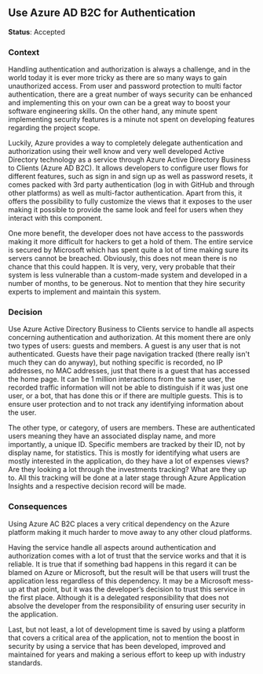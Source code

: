 Use Azure AD B2C for Authentication
-----------------------------------

**Status**: Accepted

### Context

Handling authentication and authorization is always a challenge, and in the world today it is ever more tricky as there are so many ways to gain unauthorized access. From user and password protection to multi factor authentication, there are a great number of ways security can be enhanced and implementing this on your own can be a great way to boost your software engineering skills. On the other hand, any minute spent implementing security features is a minute not spent on developing features regarding the project scope.

Luckily, Azure provides a way to completely delegate authentication and authorization using their well know and very well developed Active Directory technology as a service through Azure Active Directory Business to Clients (Azure AD B2C). It allows developers to configure user flows for different features, such as sign in and sign up as well as password resets, it comes packed with 3rd party authentication (log in with GitHub and through other platforms) as well as multi-factor authentication. Apart from this, it offers the possibility to fully customize the views that it exposes to the user making it possible to provide the same look and feel for users when they interact with this component.

One more benefit, the developer does not have access to the passwords making it more difficult for hackers to get a hold of them. The entire service is secured by Microsoft which has spent quite a lot of time making sure its servers cannot be breached. Obviously, this does not mean there is no chance that this could happen. It is very, very, very probable that their system is less vulnerable than a custom-made system and developed in a number of months, to be generous. Not to mention that they hire security experts to implement and maintain this system.

### Decision

Use Azure Active Directory Business to Clients service to handle all aspects concerning authentication and authorization. At this moment there are only two types of users: guests and members. A guest is any user that is not authenticated. Guests have their page navigation tracked (there really isn't much they can do anyway), but nothing specific is recorded, no IP addresses, no MAC addresses, just that there is a guest that has accessed the home page. It can be 1 million interactions from the same user, the recorded traffic information will not be able to distinguish if it was just one user, or a bot, that has done this or if there are multiple guests. This is to ensure user protection and to not track any identifying information about the user.

The other type, or category, of users are members. These are authenticated users meaning they have an associated display name, and more importantly, a unique ID. Specific members are tracked by their ID, not by display name, for statistics. This is mostly for identifying what users are mostly interested in the application, do they have a lot of expenses views? Are they looking a lot through the investments tracking? What are they up to. All this tracking will be done at a later stage through Azure Application Insights and a respective decision record will be made.

### Consequences

Using Azure AC B2C places a very critical dependency on the Azure platform making it much harder to move away to any other cloud platforms.

Having the service handle all aspects around authentication and authorization comes with a lot of trust that the service works and that it is reliable. It is true that if something bad happens in this regard it can be blamed on Azure or Microsoft, but the result will be that users will trust the application less regardless of this dependency. It may be a Microsoft mess-up at that point, but it was the developer’s decision to trust this service in the first place. Although it is a delegated responsibility that does not absolve the developer from the responsibility of ensuring user security in the application.

Last, but not least, a lot of development time is saved by using a platform that covers a critical area of the application, not to mention the boost in security by using a service that has been developed, improved and maintained for years and making a serious effort to keep up with industry standards.